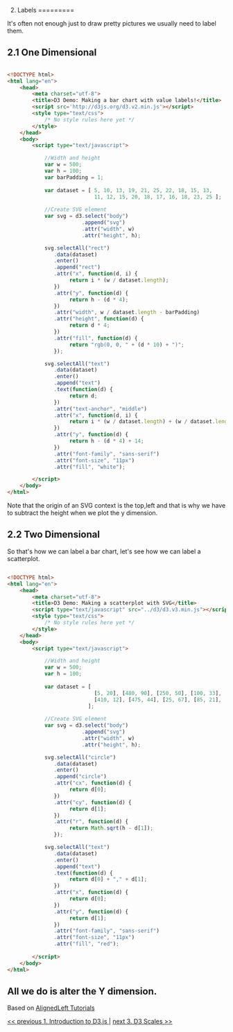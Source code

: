 2. Labels
=========

It's often not enough just to draw pretty pictures we usually need to label them.

2.1 One Dimensional
-------------------

`````html

<!DOCTYPE html>
<html lang="en">
	<head>
		<meta charset="utf-8">
		<title>D3 Demo: Making a bar chart with value labels!</title>
		<script src='http://d3js.org/d3.v2.min.js'></script>
		<style type="text/css">
			/* No style rules here yet */		
		</style>
	</head>
	<body>
		<script type="text/javascript">

			//Width and height
			var w = 500;
			var h = 100;
			var barPadding = 1;
			
			var dataset = [ 5, 10, 13, 19, 21, 25, 22, 18, 15, 13,
							11, 12, 15, 20, 18, 17, 16, 18, 23, 25 ];
			
			//Create SVG element
			var svg = d3.select("body")
						.append("svg")
						.attr("width", w)
						.attr("height", h);

			svg.selectAll("rect")
			   .data(dataset)
			   .enter()
			   .append("rect")
			   .attr("x", function(d, i) {
			   		return i * (w / dataset.length);
			   })
			   .attr("y", function(d) {
			   		return h - (d * 4);
			   })
			   .attr("width", w / dataset.length - barPadding)
			   .attr("height", function(d) {
			   		return d * 4;
			   })
			   .attr("fill", function(d) {
					return "rgb(0, 0, " + (d * 10) + ")";
			   });

			svg.selectAll("text")
			   .data(dataset)
			   .enter()
			   .append("text")
			   .text(function(d) {
			   		return d;
			   })
			   .attr("text-anchor", "middle")
			   .attr("x", function(d, i) {
			   		return i * (w / dataset.length) + (w / dataset.length - barPadding) / 2;
			   })
			   .attr("y", function(d) {
			   		return h - (d * 4) + 14;
			   })
			   .attr("font-family", "sans-serif")
			   .attr("font-size", "11px")
			   .attr("fill", "white");

		</script>
	</body>
</html>

`````

Note that the origin of an SVG context is the top,left and that is why we have to subtract the height when we plot the y dimension.

2.2 Two Dimensional
-------------------

So that's how we can label a bar chart, let's see how we can label a scatterplot.


`````html

<!DOCTYPE html>
<html lang="en">
	<head>
		<meta charset="utf-8">
		<title>D3 Demo: Making a scatterplot with SVG</title>
		<script type="text/javascript" src="../d3/d3.v3.min.js"></script>
		<style type="text/css">
			/* No style rules here yet */		
		</style>
	</head>
	<body>
		<script type="text/javascript">

			//Width and height
			var w = 500;
			var h = 100;
			
			var dataset = [
							[5, 20], [480, 90], [250, 50], [100, 33], [330, 95],
							[410, 12], [475, 44], [25, 67], [85, 21], [220, 88]
						  ];
	
			//Create SVG element
			var svg = d3.select("body")
						.append("svg")
						.attr("width", w)
						.attr("height", h);

			svg.selectAll("circle")
			   .data(dataset)
			   .enter()
			   .append("circle")
			   .attr("cx", function(d) {
			   		return d[0];
			   })
			   .attr("cy", function(d) {
			   		return d[1];
			   })
			   .attr("r", function(d) {
			   		return Math.sqrt(h - d[1]);
			   });

			svg.selectAll("text")
			   .data(dataset)
			   .enter()
			   .append("text")
			   .text(function(d) {
			   		return d[0] + "," + d[1];
			   })
			   .attr("x", function(d) {
			   		return d[0];
			   })
			   .attr("y", function(d) {
			   		return d[1];
			   })
			   .attr("font-family", "sans-serif")
			   .attr("font-size", "11px")
			   .attr("fill", "red");
			
		</script>
	</body>
</html>
`````
All we do is alter the Y dimension.
---
Based on [AlignedLeft Tutorials](http://alignedleft.com/tutorials/d3/)

[<< previous 1. Introduction to D3.js ](01-d3-intro.md) | 	[next 3. D3 Scales >>](03-d3-labels.md)